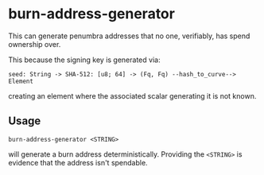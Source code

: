 # burn-address-generator

This can generate penumbra addresses that no one, verifiably, has spend ownership over.

This because the signing key is generated via:
```
seed: String -> SHA-512: [u8; 64] -> (Fq, Fq) --hash_to_curve--> Element
```
creating an element where the associated scalar generating it is not known.

## Usage

```
burn-address-generator <STRING>
```

will generate a burn address deterministically.
Providing the `<STRING>` is evidence that the address isn't spendable.
